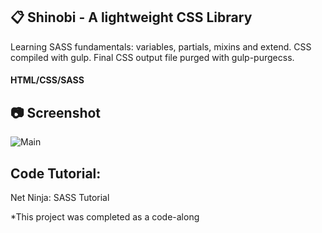 ## :clipboard: Shinobi - A lightweight CSS Library
Learning SASS fundamentals: variables, partials, mixins and extend.
CSS compiled with gulp. Final CSS output file purged with gulp-purgecss.
#### HTML/CSS/SASS

## :camera: Screenshot
![Main]()

## Code Tutorial: 
Net Ninja: SASS Tutorial

*This project was completed as a code-along